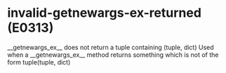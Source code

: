 # invalid-getnewargs-ex-returned (E0313)

\_\_getnewargs_ex\_\_ does not return a tuple containing (tuple, dict)
Used when a \_\_getnewargs_ex\_\_ method returns something which is not
of the form tuple(tuple, dict)
